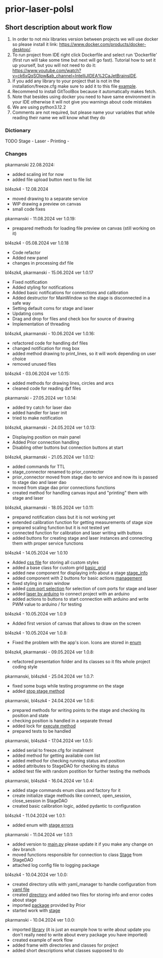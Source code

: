 # prior-laser-polsl

## Short description about work flow
1. In order to not mix libraries version between projects we will use docker so please install it link: https://www.docker.com/products/docker-desktop/.
2. To run project from IDE right click Dockerfile and select run 'Dockerfile' (first run will take some time but next will go fast). Tutorial how to set it up yourself, but you will not need to do it: https://www.youtube.com/watch?v=ck6xQqSOlpw&ab_channel=IntelliJIDEA%2CaJetBrainsIDE.
3. If you add any library to your project that is not in the installation/freeze.cfg make sure to add it to this file [example](installation/freeze.cfg:1).
4. Recommend to install GitToolBox because it automatically makes fetch. 
5. Note that besides using docker you need to have same environment in your IDE otherwise it will not give you warnings about code mistakes
6. We are using python3.12.2
7. Comments are not required, but please name your variables that while reading their name we will know what they do


### Dictionary
TODO
Stage - 
Laser - 
Printing -


### Changes
pkarmanski 22.08.2024:
- added scaling int for now
- added file upload button next to file list

bl4szk4 - 12.08.2024
- moved drawing to a separate service
- WIP drawing a preview on canvas
- small code fixes

pkarmanski - 11.08.2024 ver 1.0.19:
- preapared methods for loading file preview on canvas (still working on it)

bl4szk4 - 05.08.2024 ver 1.0.18
- Code refactor
- Added new panel
- changes in processing dxf file

bl4szk4, pkarmanski - 15.06.2024 ver 1.0.17
- Fixed notification
- Added styling for notifications
- Added basic notifications for connections and calibration
- Added destructor for MainWindow so the stage is disconnected in a safe way
- Setting default coms for stage and laser
- Updating coms
- Drag and drop for files and check box for source of drawing
- Implementation of threading

bl4szk4, pkarmanski - 10.06.2024 ver 1.0.16:
- refactored code for handling dxf files
- changed notification for msg box
- added method drawing to print_lines, so it will work depending on user choice
- removed unused files

bl4szk4 - 03.06.2024 ver 1.0.15:
- added methods for drawing lines, circles and arcs
- cleaned code for reading dxf files

pkarmanski - 27.05.2024 ver 1.0.14:
- added try catch for laser dao
- added handler for laser init
- tried to make notification

bl4szk4, pkarmanski - 24.05.2024 ver 1.0.13:
- Displaying position on main panel
- Added Prior connection handling
- Disabling other buttons but connection buttons at start

bl4szk4, pkarmanski - 21.05.2024 ver 1.0.12:
- added commands for TTL
- stage_connector renamed to prior_connector
- prior_connector moved from stage dao to service and now its is passed to stage dao and laser dao
- moved from stage dao prior connections functions
- created method for handling canvas input and "printing" them with stage and laser

bl4szk4, pkarmanski - 18.05.2024 ver 1.0.11:
- prepared notification class but it is not working yet
- extended calibration function for getting measurements of stage size
- prepared scaling function but it is not tested yet
- connected function for calibration and laser writing with buttons
- added buttons for creating stage and laser instances and connecting them with proper service functions

bl4szk4 - 14.05.2024 ver 1.0.10
- Added [css file](app/presentation/styling/main.css) for storing all custom styles
- added a base class for custom grid [basic_grid](app/presentation/components/basic_grid.py)
- added new component for displaying info about a stage [stage_info](app/presentation/components/stage_info_grid.py)
- added component with 2 buttons for basic actions [management](app/presentation/components/stage_management_grid.py)
- fixed styling in main window
- added [com port selection](app/presentation/components/com_port_grid.py) for selection of com ports for stage and laser
- added [laser by arduino](app/laser/laser_connector.py) to connect project with an arduino
- added actions to buttons to start connection with arduino and write PWM value to arduino / for testing

bl4szk4 - 10.05.2024 ver 1.0.9
- Added first version of canvas that allows to draw on the screen

bl4szk4 - 10.05.2024 ver 1.0.8:
- Fixed the problem with the app's icon. Icons are stored in [enum](app/presentation/icons/icons.py)

bl4szk4, pkarmanski - 09.05.2024 ver 1.0.8:
- refactored presentation folder and its classes so it fits whole project coding style

pkarmanski, bl4szk4 - 25.04.2024 ver 1.0.7:
- fixed some bugs while testing programme on the stage
- added [stop stage method](app/stage/daos/stage_dao.py)

pkarmanski, bl4szk4 - 24.04.2024 ver 1.0.6:
- prepared methods for writing points to the stage and checking its position and state
- checking position is handled in a separate thread
- added lock for [execute method](app/stage/daos/stage_connector.py)
- prepared tests to be handled

pkarmanski, bl4szk4 - 17.04.2024 ver 1.0.5:
- added serial to freeze.cfg for instalment
- added method for getting available com list
- added method for checking running status and position
- added attributes to StageDAO for checking its status
- added test file with random postition for further testing the methods

pkarmanski, bl4szk4 - 16.04.2024 ver 1.0.4:
- added stage commands enum class and factory for it
- create initialize stage methods like connect, open_session, close_session in StageDAO
- created basic calibration logic, added pydantic to configuration

bl4szk4 - 11.04.2024 ver 1.0.1:
- added enum with [stage errors](app/stage/enums/error_codes.py)

pkarmanski - 11.04.2024 ver 1.0.1:
- added version to [main.py](main.py:3) please update it if you make any change on dev branch
- moved functions responsible for connection to class [Stage](app/stage/daos/stage/stage.py:9) from StageDAO
- attached log config file to logging package

bl4szk4 - 10.04.2024 ver 1.0.0:
- created directory utils with yaml_manager to handle configuration from [yaml file](config.yaml)
- created [directory](app/messages) and added two files for storing info and error codes about stage
- imported [package](app/stage/x64) provided by Prior
- started work with [stage](app/stage/daos/stage_dao.py)

pkarmanski - 10.04.2024 ver 1.0.0:
- imported [library](main.py:1) (it is just an example how to write about update you don't really need to write about every package you have imported)
- created example of work flow
- added frame with directories and classes for project
- added short descriptions what classes supposed to do



